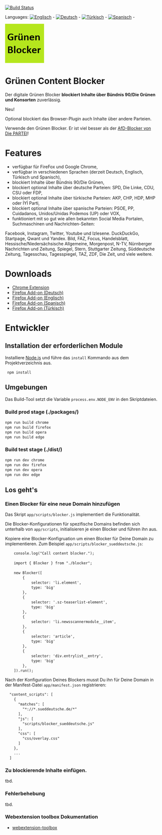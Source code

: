[![Build Status](https://travis-ci.com/keinepartei/gruenen-blocker-plugin.svg?branch=master)](https://travis-ci.com/keinepartei/gruenen-blocker-plugin)

Languages:
[![Englisch](https://github.com/madebybowtie/FlagKit/blob/master/Assets/SVG/GB.svg)](README.md) -
[![Deutsch](https://github.com/madebybowtie/FlagKit/blob/master/Assets/SVG/DE.svg)](README.de.md) -
[![Türkisch](https://github.com/madebybowtie/FlagKit/blob/master/Assets/SVG/TR.svg)](README.tr.md) -
[![Spanisch](https://github.com/madebybowtie/FlagKit/blob/master/Assets/SVG/ES.svg)](README.es.md) -

![Bündnis 90/Die Grünen Content Blocker](app/images/icon-128.png)

# Grünen Content Blocker

Der digitale Grünen Blocker **blockiert Inhalte über Bündnis 90/Die Grünen und Konsorten** zuverlässig.

Neu!

Optional blockiert das Browser-Plugin auch Inhalte über andere Parteien.

Verwende den Grünen Blocker. Er ist viel besser als der [AfD-Blocker von Die PARTEI](https://github.com/dieparteidiepartei/afd-blocker-plugin)!

# Features

- verfügbar für FireFox und Google Chrome,
- verfügbar in verschiedenen Sprachen (derzeit Deutsch, Englisch, Türkisch und Spanisch),
- blockiert Inhalte über Bündnis 90/Die Grünen,
- blockiert optional Inhalte über deutsche Parteien: SPD, Die Linke, CDU, CSU oder FDP,
- blockiert optional Inhalte über türkische Parteien: AKP, CHP, HDP, MHP oder İYİ Parti,
- blockiert optional Inhalte über spanische Parteien: PSOE, PP, Cuidadanos, Unidos/Unidas Podemos (UP) oder VOX,
- funktioniert mit so gut wie allen bekannten Social Media Portalen, Suchmaschinen und Nachrichten-Seiten:

Facebook, Instagram, Twitter, Youtube und Izlesene. DuckDuckGo, Startpage, Qwant und Yandex. Bild, FAZ, Focus, Handelsblatt, Hessische/Niedersächsische Allgemeine, Morgenpost, N-TV, Nürnberger Nachrichten und Zeitung, Spiegel, Stern, Stuttgarter Zeitung, Süddeutsche Zeitung, Tagesschau, Tagesspiegel, TAZ, ZDF, Die Zeit, und viele weitere.

# Downloads

- [Chrome Extension](https://chrome.google.com/webstore/detail/gr%C3%BCnen-blocker/hhpcjimcpbbihmamgphcafoeohhblmpo)
- [Firefox Add-on (Deutsch)](https://addons.mozilla.org/de/firefox/addon/gr%C3%BCnen-content-blocker/)
- [Firefox Add-on (Englisch)](https://addons.mozilla.org/en-US/firefox/addon/gr%C3%BCnen-content-blocker/)
- [Firefox Add-on (Spanisch)](https://addons.mozilla.org/es/firefox/addon/gr%C3%BCnen-content-blocker/)
- [Firefox Add-on (Türkisch)](https://addons.mozilla.org/tr/firefox/addon/gr%C3%BCnen-content-blocker/)

# Entwickler

## Installation der erforderlichen Module

Installiere [Node.js](https://nodejs.org/de/) und führe das `install` Kommando aus dem Projektverzeichnis aus.

	 npm install

## Umgebungen

Das Build-Tool setzt die Variable `process.env.NODE_ENV` in den Skriptdateien.

### Build prod stage (./packages/)

    npm run build chrome
    npm run build firefox
    npm run build opera
    npm run build edge

### Build test stage (./dist/)

    npm run dev chrome
    npm run dev firefox
    npm run dev opera
    npm run dev edge

## Los geht's

### Einen Blocker für eine neue Domain hinzufügen

Das Skript `app/scripts/blocker.js` implementiert die Funktionalität.

Die Blocker-Konfigurationen für spezifische Domains befinden sich unterhalb von `app/scripts`, initialisieren je einen Blocker und führen ihn aus.

Kopiere eine Blocker-Konfigruation um einen Blocker für Deine Domain zu implementieren. Zum Beispiel `app/scripts/blocker_sueddeutsche.js`:

		console.log("Call content blocker.");
		
		import { Blocker } from "./blocker";
		
		new Blocker([
		    {
		        selector: 'li.element',
		        type: 'big'
		    },
		    {
		        selector: '.sz-teaserlist-element',
		        type: 'big'
		    },
		    {
		        selector: 'li.newsscannermodule__item',
		    },
		    {
		        selector: 'article',
		        type: 'big'
		    },
		    {
		        selector: 'div.entrylist__entry',
		        type: 'big'
		    },
		]).run();

Nach der Konfiguration Deines Blockers musst Du ihn für Deine Domain in der Manifest-Datei `app/manifest.json` registrieren:

      "content_scripts": [
        {
          "matches": [
            "*://*.sueddeutsche.de/*"
          ],
          "js": [
            "scripts/blocker_sueddeutsche.js"
          ],
          "css": [
            "css/overlay.css"
          ]
        },
        ...
      ]

### Zu blockierende Inhalte einfügen.

tbd.

### Fehlerbehebung

tbd.

### Webextension toolbox Dokumentation

* [webextension-toolbox](https://github.com/HaNdTriX/webextension-toolbox)
